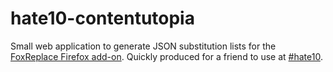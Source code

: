 hate10-contentutopia
====================

Small web application to generate JSON substitution lists for the [FoxReplace
Firefox add-on](https://addons.mozilla.org/de/firefox/addon/foxreplace/).
Quickly produced for a friend to use at [#hate10](http://hate10.com).
